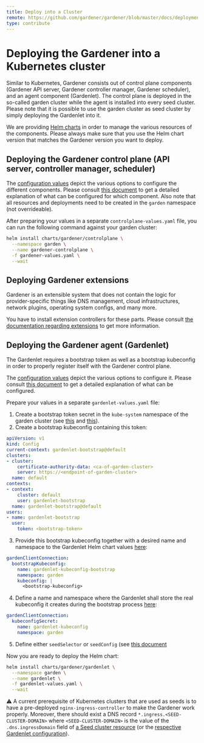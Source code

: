 ```yaml
---
title: Deploy into a Cluster
remote: https://github.com/gardener/gardener/blob/master/docs/deployment/kubernetes.md
type: contribute
---
```

# Deploying the Gardener into a Kubernetes cluster

Similar to Kubernetes, Gardener consists out of control plane components (Gardener API server, Gardener controller manager, Gardener scheduler), and an agent component (Gardenlet).
The control plane is deployed in the so-called garden cluster while the agent is installed into every seed cluster.
Please note that it is possible to use the garden cluster as seed cluster by simply deploying the Gardenlet into it.

We are providing [Helm charts](https://raw.githubusercontent.com/gardener/gardener/master/docs/deployment/../../charts/gardener) in order to manage the various resources of the components.
Please always make sure that you use the Helm chart version that matches the Gardener version you want to deploy.

## Deploying the Gardener control plane (API server, controller manager, scheduler)

The [configuration values](https://raw.githubusercontent.com/gardener/gardener/master/docs/deployment/../../charts/gardener/controlplane/values.yaml) depict the various options to configure the different components.
Please consult [this document](https://raw.githubusercontent.com/gardener/gardener/master/docs/deployment/../usage/configuration.md) to get a detailed explanation of what can be configured for which component.
Also note that all resources and deployments need to be created in the `garden` namespace (not overrideable).

After preparing your values in a separate `controlplane-values.yaml` file, you can run the following command against your garden cluster:

```bash
helm install charts/gardener/controlplane \
  --namespace garden \
  --name gardener-controlplane \
  -f gardener-values.yaml \
  --wait
```

## Deploying Gardener extensions

Gardener is an extensible system that does not contain the logic for provider-specific things like DNS management, cloud infrastructures, network plugins, operating system configs, and many more.

You have to install extension controllers for these parts.
Please consult [the documentation regarding extensions](https://raw.githubusercontent.com/gardener/gardener/master/docs/deployment/../extensions/overview.md) to get more information.

## Deploying the Gardener agent (Gardenlet)

The Gardenlet requires a bootstrap token as well as a bootstrap kubeconfig in order to properly register itself with the Gardener control plane.

The [configuration values](https://raw.githubusercontent.com/gardener/gardener/master/docs/deployment/../../charts/gardener/gardenlet/values.yaml) depict the various options to configure it.
Please consult [this document](https://raw.githubusercontent.com/gardener/gardener/master/docs/deployment/../concepts/gardenlet.md#component-configuration) to get a detailed explanation of what can be configured.

Prepare your values in a separate `gardenlet-values.yaml` file:

1. Create a bootstrap token secret in the `kube-system` namespace of the garden cluster (see [this](https://kubernetes.io/docs/reference/access-authn-authz/bootstrap-tokens/) and [this](https://kubernetes.io/docs/reference/command-line-tools-reference/kubelet-tls-bootstrapping/#bootstrap-tokens)).
1. Create a bootstrap kubeconfig containing this token:

```yaml
apiVersion: v1
kind: Config
current-context: gardenlet-bootstrap@default
clusters:
- cluster:
    certificate-authority-data: <ca-of-garden-cluster>
    server: https://<endpoint-of-garden-cluster>
  name: default
contexts:
- context:
    cluster: default
    user: gardenlet-bootstrap
  name: gardenlet-bootstrap@default
users:
- name: gardenlet-bootstrap
  user:
    token: <bootstrap-token>
```

3. Provide this bootstrap kubeconfig together with a desired name and namespace to the Gardenlet Helm chart values [here](https://raw.githubusercontent.com/gardener/gardener/master/docs/deployment/../../charts/gardener/gardenlet/values.yaml#L31-L35):

```yaml
gardenClientConnection:
  bootstrapKubeconfig:
    name: gardenlet-kubeconfig-bootstrap
    namespace: garden
    kubeconfig: |
      <bootstrap-kubeconfig>
```

4. Define a name and namespace where the Gardenlet shall store the real kubeconfig it creates during the bootstrap process [here](https://raw.githubusercontent.com/gardener/gardener/master/docs/deployment/../../charts/gardener/gardenlet/values.yaml#L31-L35):

```yaml
gardenClientConnection:
  kubeconfigSecret:
    name: gardenlet-kubeconfig
    namespace: garden
```

5. Define either `seedSelector` or `seedConfig` (see [this document](https://raw.githubusercontent.com/gardener/gardener/master/docs/deployment/../concepts/gardenlet.md#seed-config-vs-seed-selector)

Now you are ready to deploy the Helm chart:

```bash
helm install charts/gardener/gardenlet \
  --namespace garden \
  --name gardenlet \
  -f gardenlet-values.yaml \
  --wait
```

:warning: A current prerequisite of Kubernetes clusters that are used as seeds is to have a pre-deployed `nginx-ingress-controller` to make the Gardener work properly.
Moreover, there should exist a DNS record `*.ingress.<SEED-CLUSTER-DOMAIN>` where `<SEED-CLUSTER-DOMAIN>` is the value of the `.dns.ingressDomain` field of [a Seed cluster resource](https://raw.githubusercontent.com/gardener/gardener/master/docs/deployment/../../example/50-seed.yaml) (or the [respective Gardenlet configuration](https://raw.githubusercontent.com/gardener/gardener/master/docs/deployment/../../example/20-componentconfig-gardenlet.yaml#L84-L85)).

